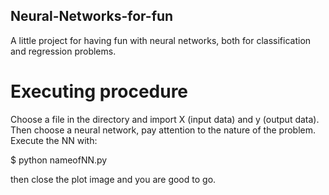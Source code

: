 ## Neural-Networks-for-fun
A little project for having fun with neural networks, both for classification and regression problems.

# Executing procedure
Choose a file in the directory and import X (input data) and y (output data).
Then choose a neural network, pay attention to the nature of the problem.
Execute the NN with:

$ python nameofNN.py

then close the plot image and you are good to go.

